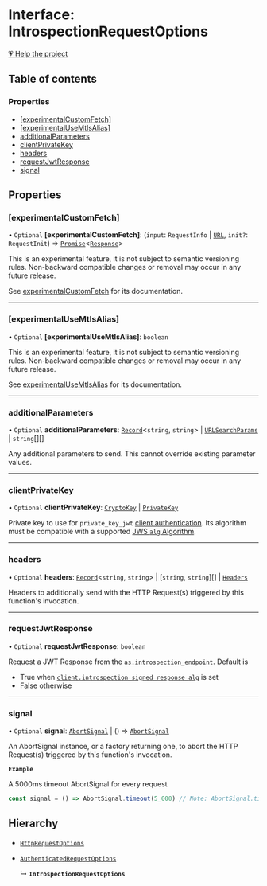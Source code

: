 # Interface: IntrospectionRequestOptions

[💗 Help the project](https://github.com/sponsors/panva)

## Table of contents

### Properties

- [[experimentalCustomFetch]](IntrospectionRequestOptions.md#experimentalcustomfetch)
- [[experimentalUseMtlsAlias]](IntrospectionRequestOptions.md#experimentalusemtlsalias)
- [additionalParameters](IntrospectionRequestOptions.md#additionalparameters)
- [clientPrivateKey](IntrospectionRequestOptions.md#clientprivatekey)
- [headers](IntrospectionRequestOptions.md#headers)
- [requestJwtResponse](IntrospectionRequestOptions.md#requestjwtresponse)
- [signal](IntrospectionRequestOptions.md#signal)

## Properties

### [experimentalCustomFetch]

• `Optional` **[experimentalCustomFetch]**: (`input`: `RequestInfo` \| [`URL`]( https://developer.mozilla.org/docs/Web/API/URL ), `init?`: `RequestInit`) => [`Promise`]( https://developer.mozilla.org/docs/Web/JavaScript/Reference/Global_Objects/Promise )\<[`Response`]( https://developer.mozilla.org/docs/Web/API/Response )\>

This is an experimental feature, it is not subject to semantic versioning rules. Non-backward
compatible changes or removal may occur in any future release.

See [experimentalCustomFetch](../variables/experimentalCustomFetch.md) for its documentation.

___

### [experimentalUseMtlsAlias]

• `Optional` **[experimentalUseMtlsAlias]**: `boolean`

This is an experimental feature, it is not subject to semantic versioning rules. Non-backward
compatible changes or removal may occur in any future release.

See [experimentalUseMtlsAlias](../variables/experimentalUseMtlsAlias.md) for its documentation.

___

### additionalParameters

• `Optional` **additionalParameters**: [`Record`]( https://www.typescriptlang.org/docs/handbook/utility-types.html#recordkeys-type )\<`string`, `string`\> \| [`URLSearchParams`]( https://developer.mozilla.org/docs/Web/API/URLSearchParams ) \| `string`[][]

Any additional parameters to send. This cannot override existing parameter values.

___

### clientPrivateKey

• `Optional` **clientPrivateKey**: [`CryptoKey`]( https://developer.mozilla.org/docs/Web/API/CryptoKey ) \| [`PrivateKey`](PrivateKey.md)

Private key to use for `private_key_jwt`
[client authentication](../types/ClientAuthenticationMethod.md). Its algorithm must be compatible with
a supported [JWS `alg` Algorithm](../types/JWSAlgorithm.md).

___

### headers

• `Optional` **headers**: [`Record`]( https://www.typescriptlang.org/docs/handbook/utility-types.html#recordkeys-type )\<`string`, `string`\> \| [`string`, `string`][] \| [`Headers`]( https://developer.mozilla.org/docs/Web/API/Headers )

Headers to additionally send with the HTTP Request(s) triggered by this function's invocation.

___

### requestJwtResponse

• `Optional` **requestJwtResponse**: `boolean`

Request a JWT Response from the
[`as.introspection_endpoint`](AuthorizationServer.md#introspection_endpoint). Default is

- True when
  [`client.introspection_signed_response_alg`](Client.md#introspection_signed_response_alg) is
  set
- False otherwise

___

### signal

• `Optional` **signal**: [`AbortSignal`]( https://developer.mozilla.org/docs/Web/API/AbortSignal ) \| () => [`AbortSignal`]( https://developer.mozilla.org/docs/Web/API/AbortSignal )

An AbortSignal instance, or a factory returning one, to abort the HTTP Request(s) triggered by
this function's invocation.

**`Example`**

A 5000ms timeout AbortSignal for every request

```js
const signal = () => AbortSignal.timeout(5_000) // Note: AbortSignal.timeout may not yet be available in all runtimes.
```

## Hierarchy

- [`HttpRequestOptions`](HttpRequestOptions.md)

- [`AuthenticatedRequestOptions`](AuthenticatedRequestOptions.md)

  ↳ **`IntrospectionRequestOptions`**
